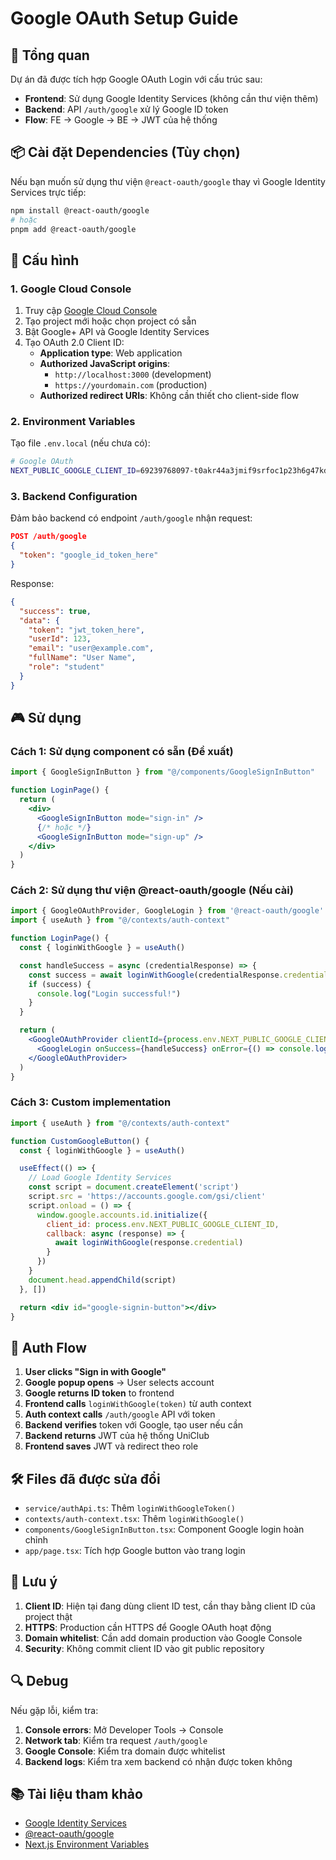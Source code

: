 # Google OAuth Setup Guide

## 🎯 Tổng quan

Dự án đã được tích hợp Google OAuth Login với cấu trúc sau:
- **Frontend**: Sử dụng Google Identity Services (không cần thư viện thêm)
- **Backend**: API `/auth/google` xử lý Google ID token
- **Flow**: FE → Google → BE → JWT của hệ thống

## 📦 Cài đặt Dependencies (Tùy chọn)

Nếu bạn muốn sử dụng thư viện `@react-oauth/google` thay vì Google Identity Services trực tiếp:

```bash
npm install @react-oauth/google
# hoặc
pnpm add @react-oauth/google
```

## 🔧 Cấu hình

### 1. Google Cloud Console
1. Truy cập [Google Cloud Console](https://console.cloud.google.com/)
2. Tạo project mới hoặc chọn project có sẵn
3. Bật Google+ API và Google Identity Services
4. Tạo OAuth 2.0 Client ID:
   - **Application type**: Web application
   - **Authorized JavaScript origins**: 
     - `http://localhost:3000` (development)
     - `https://yourdomain.com` (production)
   - **Authorized redirect URIs**: Không cần thiết cho client-side flow

### 2. Environment Variables
Tạo file `.env.local` (nếu chưa có):

```bash
# Google OAuth
NEXT_PUBLIC_GOOGLE_CLIENT_ID=69239768097-t0akr44a3jmif9srfoc1p23h6g47kdel.apps.googleusercontent.com
```

### 3. Backend Configuration
Đảm bảo backend có endpoint `/auth/google` nhận request:

```json
POST /auth/google
{
  "token": "google_id_token_here"
}
```

Response:
```json
{
  "success": true,
  "data": {
    "token": "jwt_token_here",
    "userId": 123,
    "email": "user@example.com",
    "fullName": "User Name",
    "role": "student"
  }
}
```

## 🎮 Sử dụng

### Cách 1: Sử dụng component có sẵn (Đề xuất)

```jsx
import { GoogleSignInButton } from "@/components/GoogleSignInButton"

function LoginPage() {
  return (
    <div>
      <GoogleSignInButton mode="sign-in" />
      {/* hoặc */}
      <GoogleSignInButton mode="sign-up" />
    </div>
  )
}
```

### Cách 2: Sử dụng thư viện @react-oauth/google (Nếu cài)

```jsx
import { GoogleOAuthProvider, GoogleLogin } from '@react-oauth/google'
import { useAuth } from "@/contexts/auth-context"

function LoginPage() {
  const { loginWithGoogle } = useAuth()

  const handleSuccess = async (credentialResponse) => {
    const success = await loginWithGoogle(credentialResponse.credential)
    if (success) {
      console.log("Login successful!")
    }
  }

  return (
    <GoogleOAuthProvider clientId={process.env.NEXT_PUBLIC_GOOGLE_CLIENT_ID}>
      <GoogleLogin onSuccess={handleSuccess} onError={() => console.log('Login Failed')} />
    </GoogleOAuthProvider>
  )
}
```

### Cách 3: Custom implementation

```jsx
import { useAuth } from "@/contexts/auth-context"

function CustomGoogleButton() {
  const { loginWithGoogle } = useAuth()

  useEffect(() => {
    // Load Google Identity Services
    const script = document.createElement('script')
    script.src = 'https://accounts.google.com/gsi/client'
    script.onload = () => {
      window.google.accounts.id.initialize({
        client_id: process.env.NEXT_PUBLIC_GOOGLE_CLIENT_ID,
        callback: async (response) => {
          await loginWithGoogle(response.credential)
        }
      })
    }
    document.head.appendChild(script)
  }, [])

  return <div id="google-signin-button"></div>
}
```

## 🔄 Auth Flow

1. **User clicks "Sign in with Google"**
2. **Google popup opens** → User selects account
3. **Google returns ID token** to frontend
4. **Frontend calls** `loginWithGoogle(token)` từ auth context
5. **Auth context calls** `/auth/google` API với token
6. **Backend verifies** token với Google, tạo user nếu cần
7. **Backend returns** JWT của hệ thống UniClub
8. **Frontend saves** JWT và redirect theo role

## 🛠️ Files đã được sửa đổi

- `service/authApi.ts`: Thêm `loginWithGoogleToken()`
- `contexts/auth-context.tsx`: Thêm `loginWithGoogle()` 
- `components/GoogleSignInButton.tsx`: Component Google login hoàn chỉnh
- `app/page.tsx`: Tích hợp Google button vào trang login

## 🚨 Lưu ý

1. **Client ID**: Hiện tại đang dùng client ID test, cần thay bằng client ID của project thật
2. **HTTPS**: Production cần HTTPS để Google OAuth hoạt động
3. **Domain whitelist**: Cần add domain production vào Google Console
4. **Security**: Không commit client ID vào git public repository

## 🔍 Debug

Nếu gặp lỗi, kiểm tra:

1. **Console errors**: Mở Developer Tools → Console
2. **Network tab**: Kiểm tra request `/auth/google`
3. **Google Console**: Kiểm tra domain được whitelist
4. **Backend logs**: Kiểm tra xem backend có nhận được token không

## 📚 Tài liệu tham khảo

- [Google Identity Services](https://developers.google.com/identity/gsi/web)
- [@react-oauth/google](https://www.npmjs.com/package/@react-oauth/google)
- [Next.js Environment Variables](https://nextjs.org/docs/basic-features/environment-variables)